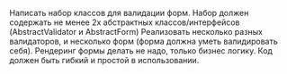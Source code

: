 Написать набор классов для валидации форм.
Набор должен содержать не менее 2х абстрактных классов/интерфейсов (AbstractValidator и AbstractForm) Реализовать несколько разных валидаторов, и несколько форм (форма должна уметь валидировать себя). Рендеринг формы делать не надо, только бизнес логику. Код должен быть гибкий и простой в использовании.

